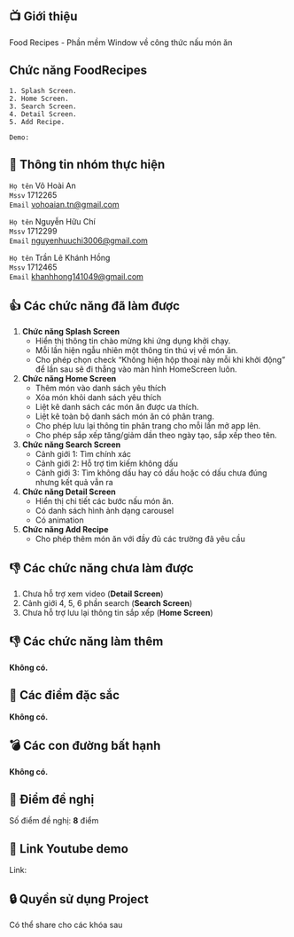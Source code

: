 ## 📺 Giới thiệu
Food Recipes - Phần mềm Window về công thức nấu món ăn
## Chức năng **FoodRecipes**  
    1. Splash Screen.
    2. Home Screen.
    3. Search Screen.
    4. Detail Screen.
    5. Add Recipe.

`Demo: `
## 🤵 Thông tin nhóm thực hiện

`Họ tên` Võ Hoài An  
`Mssv` 1712265  
`Email` vohoaian.tn@gmail.com

`Họ tên` Nguyễn Hữu Chí  
`Mssv` 1712299  
`Email` nguyenhuuchi3006@gmail.com

`Họ tên` Trần Lê Khánh Hồng  
`Mssv` 1712465	  
`Email` khanhhong141049@gmail.com
## 👍 Các chức năng đã làm được
1. **Chức năng Splash Screen**
    - Hiển thị thông tin chào mừng khi ứng dụng khởi chạy.
    - Mỗi lần hiện ngẫu nhiên một thông tin thú vị về món ăn.
    - Cho phép chọn check “Không hiện hộp thoại này mỗi khi khởi động” để lần sau sẽ đi thẳng vào màn hình HomeScreen luôn.
2. **Chức năng Home Screen**
    - Thêm món vào danh sách yêu thích
    - Xóa món khỏi danh sách yêu thích
    - Liệt kê danh sách các món ăn được ưa thích.
    - Liệt kê toàn bộ danh sách món ăn có phân trang.
    - Cho phép lưu lại thông tin phân trang cho mỗi lần mở app lên.
    - Cho phép sắp xếp tăng/giảm dần theo ngày tạo, sắp xếp theo tên.
3. **Chức năng Search Screen**
    - Cảnh giới 1: Tìm chính xác
    - Cảnh giới 2: Hỗ trợ tìm kiếm không dấu
    - Cảnh giới 3: Tìm không dấu hay có dấu hoặc có dấu chưa đúng nhưng kết quả vẫn ra
4. **Chức năng Detail Screen**
    - Hiển thị chi tiết các bước nấu món ăn.
    - Có danh sách hình ảnh dạng carousel
    - Có animation
5. **Chức năng Add Recipe**
    - Cho phép thêm món ăn với đầy đủ các trường đã yêu cầu
## 👎 Các chức năng chưa làm được
1. Chưa hỗ trợ xem video (**Detail Screen**)
2. Cảnh giới 4, 5, 6 phần search (**Search Screen**)
3. Chưa hỗ trợ lưu lại thông tin sắp xếp (**Home Screen**)
## 👎 Các chức năng làm thêm
**Không có.**
## 🎉 Các điểm đặc sắc
**Không có.**
## 💣 Các con đường bất hạnh
**Không có.**
## 💌 Điểm đề nghị
Số điểm đề nghị: **8** điểm
## 📌 Link Youtube demo
Link: 
## 🔒 Quyền sử dụng Project
Có thể share cho các khóa sau

